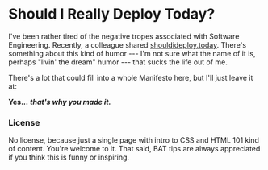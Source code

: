 # Should I Really Deploy Today?

I've been rather tired of the negative tropes associated with Software
Engineering. Recently, a colleague shared
[shouldideploy.today](https://shouldideploy.today). There's something
about this kind of humor --- I'm not sure what the name of it is, perhaps
"livin' the dream" humor --- that sucks the life out of me.

There's a lot that could fill into a whole Manifesto here, but I'll just leave it at:

**Yes...** ***that's why you made it.***

### License

No license, because just a single page with intro to CSS and HTML 101 kind
of content. You're welcome to it. That said, BAT tips are always appreciated if
you think this is funny or inspiring.
